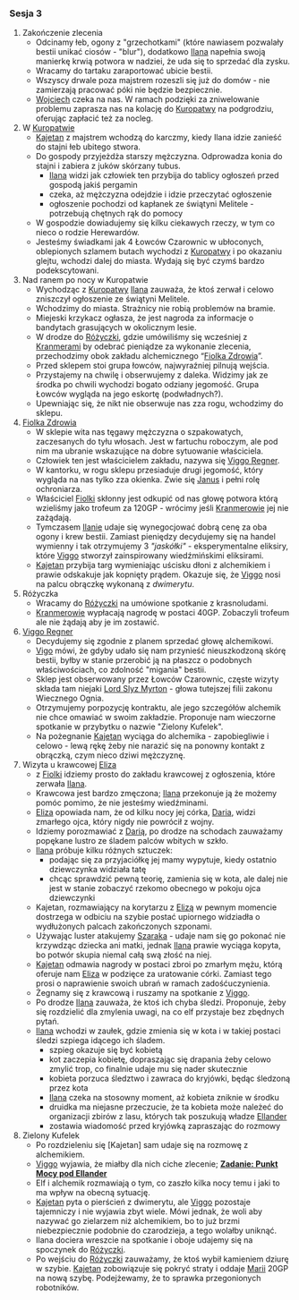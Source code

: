 ### Sesja 3
1. Zakończenie zlecenia
	* Odcinamy łeb, ogony z "grzechotkami" (które nawiasem pozwalały bestii unikać ciosów - "blur"), dodatkowo [Ilana](#g_ilana) napełnia swoją manierkę krwią potwora w nadziei, że uda się to sprzedać dla zysku.
	* Wracamy do tartaku zaraportować ubicie bestii.
	* Wszyscy drwale poza majstrem rozeszli się już do domów - nie zamierzają pracować póki nie będzie bezpiecznie.
	* [Wojciech](#p_wojciech) czeka na nas. W ramach podzięki za zniwelowanie problemu zaprasza nas na kolację do [Kuropatwy](#l_kuropatwa) na podgrodziu, oferując zapłacić też za nocleg.
2. W [Kuropatwie](#l_kuropatwa)
	* [Kajetan](#g_kajetan) z majstrem wchodzą do karczmy, kiedy Ilana idzie zanieść do stajni łeb ubitego stwora.
	* Do gospody przyjeżdża starszy mężczyzna. Odprowadza konia do stajni i zabiera z juków skórzany tubus.
		* [Ilana](#g_ilana) widzi jak człowiek ten przybija do tablicy ogłoszeń przed gospodą jakiś pergamin
		* czeka, aż mężczyzna odejdzie i idzie przeczytać ogłoszenie
		* ogłoszenie pochodzi od kapłanek ze świątyni Melitele - potrzebują chętnych rąk do pomocy
	* W gospodzie dowiadujemy się kilku ciekawych rzeczy, w tym co nieco o rodzie Herewardów.
	* Jesteśmy świadkami jak 4 Łowców Czarownic w ubłoconych, oblepionych szlamem butach wychodzi z [Kuropatwy](#l_kuropatwa) i po okazaniu glejtu, wchodzi dalej do miasta. Wydają się być czymś bardzo podekscytowani. 
3. Nad ranem po nocy w Kuropatwie
	* Wychodząc z [Kuropatwy](#l_kuropatwa) [Ilana](#g_ilana) zauważa, że ktoś zerwał i celowo zniszczył ogłoszenie ze świątyni Melitele.
	* Wchodzimy do miasta. Strażnicy nie robią problemów na bramie.
	* Miejeski krzykacz ogłasza, że jest nagroda za informacje o bandytach grasujących w okolicznym lesie.
	* W drodze do [Różyczki](#l_rozyczka), gdzie umówiliśmy się wcześniej z [Kranmerami](#p_otto_kranmer) by odebrać pieniądze za wykonanie zlecenia, przechodzimy obok zakładu alchemicznego “[Fiolka Zdrowia](#l_fiolka_zdrowia)”.
	* Przed sklepem stoi grupa łowców, najwyraźniej pilnują wejścia.
	* Przystajemy na chwilę i obserwujemy z daleka. Widzimy jak ze środka po chwili wychodzi bogato odziany jegomość. Grupa Łowców wygląda na jego eskortę (podwładnych?).
	* Upewniając się, że nikt nie obserwuje nas zza rogu, wchodzimy do sklepu.
4. [Fiolka Zdrowia](#l_fiolka_zdrowia)
	* W sklepie wita nas tęgawy mężczyzna o szpakowatych, zaczesanych do tyłu włosach. Jest w fartuchu roboczym, ale pod nim ma ubranie wskazujące na dobre sytuowanie właściciela.
	* Człowiek ten jest właścicielem zakładu, nazywa się [Viggo Regner](#p_viggo_regner). 
	* W kantorku, w rogu sklepu przesiaduje drugi jegomość, który wygląda na nas tylko zza okienka. Zwie się [Janus](#p_lukrecja_schattenwort) i pełni rolę ochroniarza.
	* Właściciel [Fiolki](#l_fiolka_zdrowia) skłonny jest odkupić od nas głowę potwora którą wzieliśmy jako trofeum za 120GP - wrócimy jeśli [Kranmerowie](#p_otto_kranmer) jej nie zażądają.
	* Tymczasem [Ilanie](#g_ilana) udaje się wynegocjować dobrą cenę za oba ogony i krew bestii. Zamiast pieniędzy decydujemy się na handel wymienny i tak otrzymujemy 3 *"jaskółki"* - eksperymentalne eliksiry, które [Viggo](#p_viggo_regner) stworzył zainspirowany wiedźmińskimi eliksirami.
	* [Kajetan](#g_kajetan) przybija targ wymieniając uścisku dłoni z alchemikiem i prawie odskakuje jak kopnięty prądem. Okazuje się, że [Viggo](#p_viggo_regner) nosi na palcu obrączkę wykonaną z *dwimerytu*.
5. Różyczka
	* Wracamy do [Różyczki](#l_rozyczka) na umówione spotkanie z krasnoludami.
	* [Kranmerowie](#p_otto_kranmer) wypłacają nagrodę w postaci 40GP. Zobaczyli trofeum ale nie żądają aby je im zostawić.
6. [Viggo Regner](#p_viggo_regner)
	* Decydujemy się zgodnie z planem sprzedać głowę alchemikowi. 
	* [Vigo](#p_viggo_regner) mówi, że gdyby udało się nam przynieść nieuszkodzoną skórę bestii, byłby w stanie przerobić ją na płaszcz o podobnych właściwościach, co zdolność "migania" bestii.
	* Sklep jest obserwowany przez Łowców Czarownic, częste wizyty składa tam niejaki [Lord Slyz Myrton](#p_lord_myrton) - głowa tutejszej filii zakonu Wiecznego Ognia.
	* Otrzymujemy porpozycję kontraktu, ale jego szczegółów alchemik nie chce omawiać w swoim zakładzie. Proponuje nam wieczorne spotkanie w przybytku o nazwie "Zielony Kufelek".
	* Na pożegnanie [Kajetan](#g_kajetan) wyciąga do alchemika - zapobiegliwie i celowo - lewą rękę żeby nie narazić się na ponowny kontakt z obrączką, czym nieco dziwi mężczyznę.
7. Wizyta u krawcowej [Eliza](#p_eliza)
	* z [Fiolki](#l_fiolka_zdrowia) idziemy prosto do zakładu krawcowej z ogłoszenia, które zerwała [Ilana](#g_ilana).
	* Krawcowa jest bardzo zmęczona; [Ilana](#g_ilana) przekonuje ją że możemy pomóc pomimo, że nie jesteśmy wiedźminami.
	* [Eliza](#p_eliza) opowiada nam, że od kilku nocy jej córka, [Daria](#p_daria), widzi zmarłego ojca, który nigdy nie powrócił z wojny.
	* Idziemy porozmawiać z [Darią](#p_daria), po drodze na schodach zauważamy popękane lustro ze śladem palców wbitych w szkło.
	* [Ilana](#g_ilana) próbuje kilku różnych sztuczek:
		* podając się za przyjaciółkę jej mamy wypytuje, kiedy ostatnio dziewczynka widziała tatę
		* chcąc sprawdzić pewną teorię, zamienia się w kota, ale dalej nie jest w stanie zobaczyć rzekomo obecnego w pokoju ojca dziewczynki
	* Kajetan, rozmawiający na korytarzu z [Elizą](#p_eliza) w pewnym momencie dostrzega w odbiciu na szybie postać upiornego widziadła o wydłużonych palcach zakończonych szponami. 
	* Używając luster atakujemy [Szaraka](#b_szarak) - udaje nam się go pokonać nie krzywdząc dziecka ani matki, jednak [Ilana](#g_ilana) prawie wyciąga kopyta, bo potwór skupia niemal całą swą złość na niej.
	* [Kajetan](#g_kajetan) odmawia nagrody w postaci zbroi po zmarłym mężu, którą oferuje nam [Eliza](#p_eliza) w podzięce za uratowanie córki. Zamiast tego prosi o naprawienie swoich ubrań w ramach zadośćuczynienia.
	* Żegnamy się z krawcową i ruszamy na spotkanie z [Viggo](#p_viggo_regner).
	* Po drodze [Ilana](#g_ilana) zauważa, że ktoś ich chyba śledzi. Proponuje, żeby się rozdzielić dla zmylenia uwagi, na co elf przystaje bez zbędnych pytań.
	* [Ilana](#g_ilana) wchodzi w zaułek, gdzie zmienia się w kota i w takiej postaci śledzi szpiega idącego ich śladem.
		* szpieg okazuje się być kobietą
		* kot zaczepia kobietę, dopraszając się drapania żeby celowo zmylić trop, co finalnie udaje mu się nader skutecznie
		* kobieta porzuca śledztwo i zawraca do kryjówki, będąc śledzoną przez kota
		* [Ilana](#g_ilana) czeka na stosowny moment, aż kobieta zniknie w środku
		* druidka ma niejasne przeczucie, że ta kobieta może należeć do organizacji zbirów z lasu, których tak poszukują władze [Ellander](#l_ellander)
		* zostawia wiadomość przed kryjówką zapraszając do rozmowy
8. Zielony Kufelek
	* Po rozdzieleniu się [Kajetan] sam udaje się na rozmowę z alchemikiem.
	* [Viggo](#p_viggo_regner) wyjawia, że miałby dla nich ciche zlecenie; **[Zadanie: Punkt Mocy pod Ellander](#z_q2)**
	* Elf i alchemik rozmawiają o tym, co zaszło kilka nocy temu i jaki to ma wpływ na obecną sytuację.
	* [Kajetan](#g_kajetan) pyta o pierścień z dwimerytu, ale [Viggo](#p_viggo_regner) pozostaje tajemniczy i nie wyjawia zbyt wiele. Mówi jednak, że woli aby nazywać go zielarzem niż alchemikiem, bo to już brzmi niebezpiecznie podobnie do czarodzieja, a tego wolałby uniknąć.
	* Ilana dociera wreszcie na spotkanie i oboje udajemy się na spoczynek do [Różyczki](#l_rozyczka).
	* Po wejściu do [Różyczki](#l_rozyczka) zauważamy, że ktoś wybił kamieniem dziurę w szybie. [Kajetan](#g_kajetan) zobowiązuje się pokryć straty i oddaje [Marii](#p_maria) 20GP na nową szybę. Podejżewamy, że to sprawka przegonionych robotników.
	
